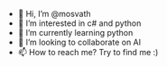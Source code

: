 - 👋 Hi, I’m @mosvath
- 👀 I’m interested in c# and python
- 🌱 I’m currently learning python
- 💞️ I’m looking to collaborate on AI
- 📫 How to reach me? Try to find me :)

<!---
mosvath/mosvath is a ✨ special ✨ repository because its `README.md` (this file) appears on your GitHub profile.
You can click the Preview link to take a look at your changes.
--->
